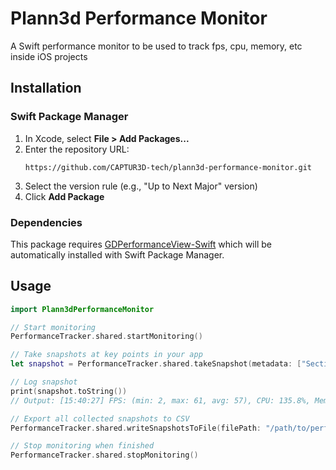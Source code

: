 # Plann3d Performance Monitor

A Swift performance monitor to be used to track fps, cpu, memory, etc inside iOS projects

## Installation

### Swift Package Manager

1. In Xcode, select **File > Add Packages...**
2. Enter the repository URL:
   ```
   https://github.com/CAPTUR3D-tech/plann3d-performance-monitor.git
   ```
3. Select the version rule (e.g., "Up to Next Major" version)
4. Click **Add Package**

### Dependencies

This package requires [GDPerformanceView-Swift](https://github.com/dani-gavrilov/GDPerformanceView-Swift) which will be automatically installed with Swift Package Manager.

## Usage

```swift
import Plann3dPerformanceMonitor

// Start monitoring
PerformanceTracker.shared.startMonitoring()

// Take snapshots at key points in your app
let snapshot = PerformanceTracker.shared.takeSnapshot(metadata: ["Section": "08C88F61-6AAD-44B4-8DE4-2888A91059A8"])

// Log snapshot
print(snapshot.toString())
// Output: [15:40:27] FPS: (min: 2, max: 61, avg: 57), CPU: 135.8%, Mem: 777/5719MB (Section:08C88F61-6AAD-44B4-8DE4-2888A91059A8)

// Export all collected snapshots to CSV
PerformanceTracker.shared.writeSnapshotsToFile(filePath: "/path/to/performance_log.csv")

// Stop monitoring when finished
PerformanceTracker.shared.stopMonitoring()
```
